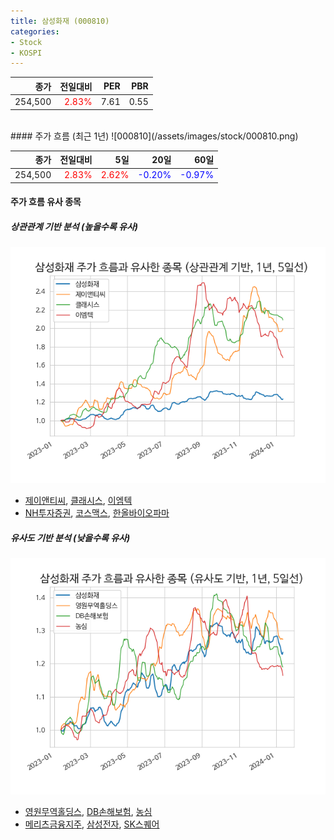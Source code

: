 ```yaml
---
title: 삼성화재 (000810)
categories:
- Stock
- KOSPI
---
```


|종가|전일대비|PER|PBR|
|---:|-------:|--:|---:|
|254,500|<span style="color: red">2.83%</span>|7.61|0.55|

<!-- more -->
<br>
#### 주가 흐름 (최근 1년)
![000810](/assets/images/stock/000810.png)

|종가|전일대비|5일|20일|60일|
|---:|-------:|--:|---:|---:|
|254,500|<span style="color: red">2.83%</span>|<span style="color: red">2.62%</span>|<span style="color: blue">-0.20%</span>|<span style="color: blue">-0.97%</span>|

<!-- more -->

#### 주가 흐름 유사 종목

##### 상관관계 기반 분석 (높을수록 유사)
![000810](/assets/images/stock/000810_corr.png)
- [제이앤티씨](/204270/), [클래시스](/214150/), [이엠텍](/091120/)
- [NH투자증권](/005940/), [코스맥스](/192820/), [한올바이오파마](/009420/)

##### 유사도 기반 분석 (낮을수록 유사)	
![000810](/assets/images/stock/000810_sim.png)
- [영원무역홀딩스](/009970/), [DB손해보험](/005830/), [농심](/004370/)
- [메리츠금융지주](/138040/), [삼성전자](/005930/), [SK스퀘어](/402340/)